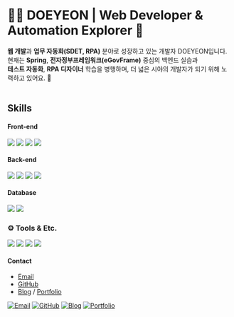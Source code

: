 # 👩‍💻 DOEYEON | Web Developer & Automation Explorer 🧩
**웹 개발**과 **업무 자동화(SDET, RPA)** 분야로 성장하고 있는 개발자 DOEYEON입니다.  
현재는 **Spring**, **전자정부프레임워크(eGovFrame)** 중심의 백엔드 실습과  
**테스트 자동화**, **RPA 디자이너** 학습을 병행하며, 더 넓은 시야의 개발자가 되기 위해 노력하고 있어요. 🌱
<br/> <br/> 



## Skills
#### Front-end
<p>
  <img src="https://img.shields.io/badge/html5-E34F26?style=flat&logo=html5&logoColor=white"/>
  <img src="https://img.shields.io/badge/css3-1572B6?style=flat&logo=css3&logoColor=white"/>
  <img src="https://img.shields.io/badge/javascript-F7DF1E?style=flat&logo=javascript&logoColor=white"/>
  <img src="https://img.shields.io/badge/react-61DAFB?style=flat&logo=react&logoColor=white"/>
</p>


#### Back-end
<p>
  <img src="https://img.shields.io/badge/Java-007396?style=flat&logo=openjdk&logoColor=white"/>
  <img src="https://img.shields.io/badge/Spring-6DB33F?style=flat&logo=spring&logoColor=white"/>
  <img src="https://img.shields.io/badge/eGovFrame-0054A6?style=flat&logoColor=white"/>
  <img src="https://img.shields.io/badge/Node.js-339933?style=flat&logo=nodedotjs&logoColor=white"/>
</p>


#### Database
<p>
  <img src="https://img.shields.io/badge/mysql-4479A1?style=flat&logo=mysql&logoColor=white"/>
  <img src="https://img.shields.io/badge/Oracle-F80000?style=flat&logo=oracle&logoColor=white"/>
</p>


### ⚙️ Tools & Etc.
<p>
  <img src="https://img.shields.io/badge/Figma-F24E1E?style=flat&logo=figma&logoColor=white"/>
  <img src="https://img.shields.io/badge/GitHub-181717?style=flat&logo=github&logoColor=white"/>
  <img src="https://img.shields.io/badge/Notion-000000?style=flat&logo=notion&logoColor=white"/>
  <img src="https://img.shields.io/badge/Eclipse-2C2255?style=flat&logo=eclipseide&logoColor=white"/>
</p>

#### Contact
- [Email](egni1227@naver.com)
- [GitHub](https://github.com/doe-yeon)
- [Blog](https://blog.naver.com/dxeyexn) / [Portfolio](https://shorturl.at/urGJW)

[![Email](https://img.shields.io/badge/Email-egni1227%40naver.com-blue)](mailto:egni1227@naver.com)
[![GitHub](https://img.shields.io/badge/GitHub-doe--yeon-darkgray)](https://github.com/doe-yeon)
[![Blog](https://img.shields.io/badge/Blog-dxeyexn-yellow)](https://blog.naver.com/dxeyexn)
[![Portfolio](https://img.shields.io/badge/Portfolio-notion-orange)](https://www.notion.so/dxeyexn/_DOEYEON-a5ad188a1b86499b8eddcbe03e10eeb8?pvs=4)
